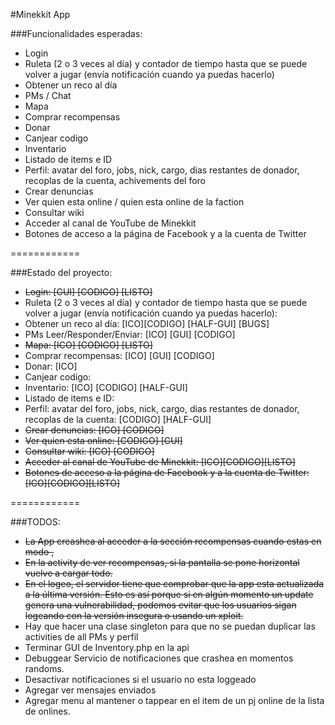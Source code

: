 #Minekkit App

###Funcionalidades esperadas:


* Login
* Ruleta (2 o 3 veces al día) y contador de tiempo hasta que se puede volver a jugar (envía notificación cuando ya  puedas hacerlo)
* Obtener un reco al día
* PMs / Chat
* Mapa
* Comprar recompensas
* Donar
* Canjear codigo
* Inventario
* Listado de items e ID
* Perfil: avatar del foro, jobs, nick, cargo, dias restantes de donador, recoplas de la cuenta, achivements del foro
* Crear denuncias
* Ver quien esta online / quien esta online de la faction
* Consultar wiki
* Acceder al canal de YouTube de Minekkit
* Botones de acceso a la página de Facebook y a la cuenta de Twitter


============

###Estado del proyecto:


* ~~Login: [GUI] [CODIGO] [LISTO]~~
* Ruleta (2 o 3 veces al día) y contador de tiempo hasta que se puede volver a jugar (envía notificación cuando ya  puedas hacerlo):
* Obtener un reco al día: [ICO][CODIGO] [HALF-GUI] [BUGS]
* PMs Leer/Responder/Enviar: [ICO] [GUI] [CODIGO]
* ~~Mapa: [ICO] [CODIGO] [LISTO]~~
* Comprar recompensas: [ICO] [GUI] [CODIGO]
* Donar: [ICO]
* Canjear codigo:
* Inventario: [ICO] [CODIGO] [HALF-GUI]
* Listado de items e ID:
* Perfil: avatar del foro, jobs, nick, cargo, dias restantes de donador, recoplas de la cuenta: [CODIGO] [HALF-GUI]
* ~~Crear denuncias: [ICO] [CODIGO]~~
* ~~Ver quien esta online: [CODIGO] [GUI]~~
* ~~Consultar wiki: [ICO] [CODIGO]~~
* ~~Acceder al canal de YouTube de Minekkit: [ICO][CODIGO][LISTO]~~
* ~~Botones de acceso a la página de Facebook y a la cuenta de Twitter: [ICO][CODIGO][LISTO]~~


============

###TODOS:


* ~~La App creashea al acceder a la sección recompensas cuando estas en modo ,~~
* ~~En la activity de ver recompensas, si la pantalla se pone horizontal vuelve a cargar todo.~~
* ~~En el logeo, el servidor tiene que comprobar que la app esta actualizada a la última versión. Esto es así porque si en algún momento un update genera una vulnerabilidad, podemos evitar que los usuarios sigan logeando con la versión insegura o usando un xploit.~~
* Hay que hacer una clase singleton para que no se puedan duplicar las activities de all PMs y perfil
* Terminar GUI de Inventory.php en la api
* Debuggear Servicio de notificaciones que crashea en momentos randoms.
* Desactivar notificaciones si el usuario no esta loggeado
* Agregar ver mensajes enviados
* Agregar menu al mantener o tappear en el item de un pj online de la lista de onlines.
